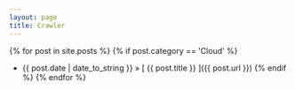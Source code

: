 ```yaml
---
layout: page
title: Crawler
---
```

{% for post in site.posts %}
  {% if post.category == 'Cloud' %}
  * {{ post.date | date_to_string }} &raquo; [ {{ post.title }} ]({{ post.url }})
  {% endif %}
{% endfor %}
